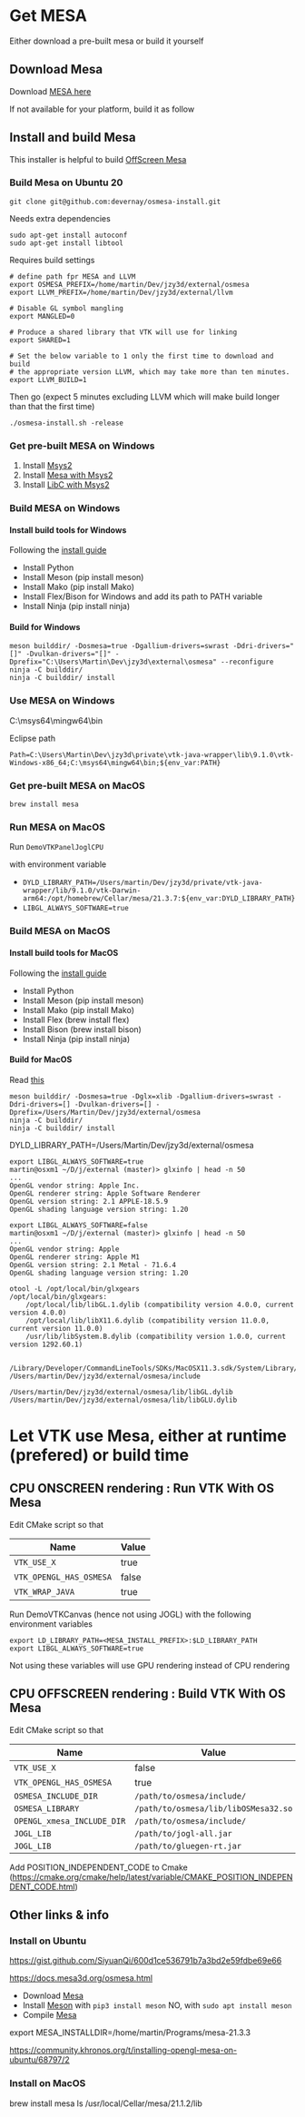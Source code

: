

# Get MESA

Either download a pre-built mesa or build it yourself

## Download Mesa 

Download [MESA here](http://download.jzy3d.org/mesa/)

If not available for your platform, build it as follow


## Install and build Mesa

This installer is helpful to build [OffScreen Mesa](https://docs.mesa3d.org/osmesa.html)

### Build Mesa on Ubuntu 20

```shell
git clone git@github.com:devernay/osmesa-install.git
```

Needs extra dependencies

```shell
sudo apt-get install autoconf
sudo apt-get install libtool
```

Requires build settings

```shell
# define path fpr MESA and LLVM
export OSMESA_PREFIX=/home/martin/Dev/jzy3d/external/osmesa
export LLVM_PREFIX=/home/martin/Dev/jzy3d/external/llvm

# Disable GL symbol mangling
export MANGLED=0

# Produce a shared library that VTK will use for linking
export SHARED=1

# Set the below variable to 1 only the first time to download and build
# the appropriate version LLVM, which may take more than ten minutes.
export LLVM_BUILD=1  
```

Then go (expect 5 minutes excluding LLVM which will make build longer than that the first time)

```
./osmesa-install.sh -release
```

### Get pre-built MESA on Windows

1. Install [Msys2](https://www.msys2.org/)
1. Install [Mesa with Msys2](https://packages.msys2.org/package/mingw-w64-x86_64-mesa?repo=mingw64)
1. Install [LibC with Msys2](https://packages.msys2.org/package/mingw-w64-x86_64-libc++)


### Build MESA on Windows


#### Install build tools for Windows

Following the [install guide](https://docs.mesa3d.org/install.html)


* Install Python
* Install Meson (pip install meson)
* Install Mako (pip install Mako)
* Install Flex/Bison for Windows and add its path to PATH variable
* Install Ninja (pip install ninja)

#### Build for Windows

```
meson builddir/ -Dosmesa=true -Dgallium-drivers=swrast -Ddri-drivers="[]" -Dvulkan-drivers="[]" -Dprefix="C:\Users\Martin\Dev\jzy3d\external\osmesa" --reconfigure
ninja -C builddir/ 
ninja -C builddir/ install
```



### Use MESA on Windows

C:\msys64\mingw64\bin

Eclipse path
```
Path=C:\Users\Martin\Dev\jzy3d\private\vtk-java-wrapper\lib\9.1.0\vtk-Windows-x86_64;C:\msys64\mingw64\bin;${env_var:PATH}
```

### Get pre-built MESA on MacOS

```
brew install mesa
```

### Run MESA on MacOS

Run `DemoVTKPanelJoglCPU`

with environment variable
* `DYLD_LIBRARY_PATH=/Users/martin/Dev/jzy3d/private/vtk-java-wrapper/lib/9.1.0/vtk-Darwin-arm64:/opt/homebrew/Cellar/mesa/21.3.7:${env_var:DYLD_LIBRARY_PATH}`
* `LIBGL_ALWAYS_SOFTWARE=true`


### Build MESA on MacOS


#### Install build tools for MacOS

Following the [install guide](https://docs.mesa3d.org/install.html)

* Install Python
* Install Meson (pip install meson)
* Install Mako (pip install Mako)
* Install Flex (brew install flex)
* Install Bison (brew install bison)
* Install Ninja (pip install ninja)


#### Build for MacOS

Read [this](https://docs.mesa3d.org/macos.html)

```
meson builddir/ -Dosmesa=true -Dglx=xlib -Dgallium-drivers=swrast -Ddri-drivers=[] -Dvulkan-drivers=[] -Dprefix=/Users/Martin/Dev/jzy3d/external/osmesa
ninja -C builddir/ 
ninja -C builddir/ install
```

DYLD_LIBRARY_PATH=/Users/Martin/Dev/jzy3d/external/osmesa

```
export LIBGL_ALWAYS_SOFTWARE=true
martin@osxm1 ~/D/j/external (master)> glxinfo | head -n 50
...
OpenGL vendor string: Apple Inc.
OpenGL renderer string: Apple Software Renderer
OpenGL version string: 2.1 APPLE-18.5.9
OpenGL shading language version string: 1.20

export LIBGL_ALWAYS_SOFTWARE=false
martin@osxm1 ~/D/j/external (master)> glxinfo | head -n 50
...
OpenGL vendor string: Apple
OpenGL renderer string: Apple M1
OpenGL version string: 2.1 Metal - 71.6.4
OpenGL shading language version string: 1.20

otool -L /opt/local/bin/glxgears
/opt/local/bin/glxgears:
	/opt/local/lib/libGL.1.dylib (compatibility version 4.0.0, current version 4.0.0)
	/opt/local/lib/libX11.6.dylib (compatibility version 11.0.0, current version 11.0.0)
	/usr/lib/libSystem.B.dylib (compatibility version 1.0.0, current version 1292.60.1)


/Library/Developer/CommandLineTools/SDKs/MacOSX11.3.sdk/System/Library/Frameworks/OpenGL.framework
/Users/martin/Dev/jzy3d/external/osmesa/include

/Users/martin/Dev/jzy3d/external/osmesa/lib/libGL.dylib
/Users/martin/Dev/jzy3d/external/osmesa/lib/libGLU.dylib
```




# Let VTK use Mesa, either at runtime (prefered) or build time 

## CPU ONSCREEN rendering : Run VTK With OS Mesa

Edit CMake script so that

| Name                       | Value                                      |
|----------------------------|--------------------------------------------|
| `VTK_USE_X`               | true                                       |
| `VTK_OPENGL_HAS_OSMESA`  | false                                     |
| `VTK_WRAP_JAVA`           | true                                      |


Run DemoVTKCanvas (hence not using JOGL) with the following environment variables

```
export LD_LIBRARY_PATH=<MESA_INSTALL_PREFIX>:$LD_LIBRARY_PATH
export LIBGL_ALWAYS_SOFTWARE=true
```

Not using these variables will use GPU rendering instead of CPU rendering


## CPU OFFSCREEN rendering : Build VTK With OS Mesa

Edit CMake script so that

| Name                          | Value                                      |
|-------------------------------|--------------------------------------------|
| `VTK_USE_X`                  | false                                      |
| `VTK_OPENGL_HAS_OSMESA`    | true                                       |
| `OSMESA_INCLUDE_DIR`        | `/path/to/osmesa/include/`             |
| `OSMESA_LIBRARY`            | `/path/to/osmesa/lib/libOSMesa32.so`  |
| `OPENGL_xmesa_INCLUDE_DIR` | `/path/to/osmesa/include/`              |
| `JOGL_LIB`                   | `/path/to/jogl-all.jar`                 |
| `JOGL_LIB`                   | `/path/to/gluegen-rt.jar`               |



Add POSITION_INDEPENDENT_CODE to Cmake (https://cmake.org/cmake/help/latest/variable/CMAKE_POSITION_INDEPENDENT_CODE.html)







## Other links & info


### Install on Ubuntu

https://gist.github.com/SiyuanQi/600d1ce536791b7a3bd2e59fdbe69e66

https://docs.mesa3d.org/osmesa.html

* Download [Mesa](https://docs.mesa3d.org/download.html)
* Install [Meson](https://github.com/mesonbuild/meson) with `pip3 install meson` NO, with `sudo apt install meson`
* Compile [Mesa](https://docs.mesa3d.org/install.html)

export MESA_INSTALLDIR=/home/martin/Programs/mesa-21.3.3

https://community.khronos.org/t/installing-opengl-mesa-on-ubuntu/68797/2

### Install on MacOS

brew install mesa
ls /usr/local/Cellar/mesa/21.1.2/lib
